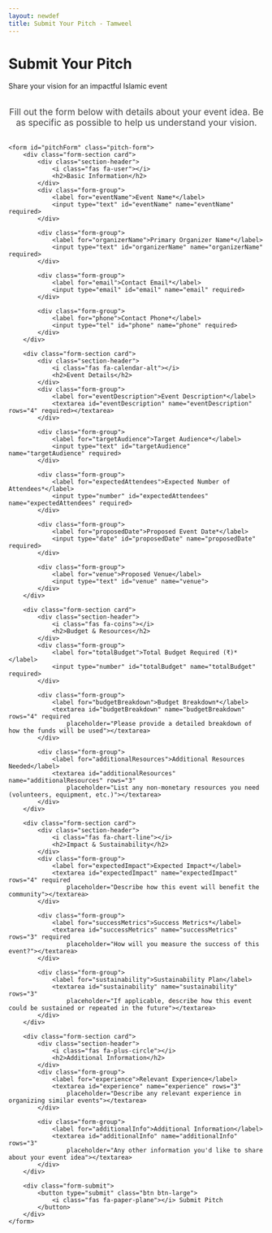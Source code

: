 ```yaml
---
layout: newdef
title: Submit Your Pitch - Tamweel
---
```


<div class="hero-section">
    <div class="hero-content">
        <h1 class="hero-title">Submit Your Pitch</h1>
        <p class="hero-subtitle">Share your vision for an impactful Islamic event</p>
    </div>
</div>

<div class="form-container card">
    <div class="form-header">
        <i class="fas fa-paper-plane form-icon"></i>
        <p class="intro-text">Fill out the form below with details about your event idea. Be as specific as possible to help us understand your vision.</p>
    </div>

    <form id="pitchForm" class="pitch-form">
        <div class="form-section card">
            <div class="section-header">
                <i class="fas fa-user"></i>
                <h2>Basic Information</h2>
            </div>
            <div class="form-group">
                <label for="eventName">Event Name*</label>
                <input type="text" id="eventName" name="eventName" required>
            </div>
            
            <div class="form-group">
                <label for="organizerName">Primary Organizer Name*</label>
                <input type="text" id="organizerName" name="organizerName" required>
            </div>
            
            <div class="form-group">
                <label for="email">Contact Email*</label>
                <input type="email" id="email" name="email" required>
            </div>
            
            <div class="form-group">
                <label for="phone">Contact Phone*</label>
                <input type="tel" id="phone" name="phone" required>
            </div>
        </div>

        <div class="form-section card">
            <div class="section-header">
                <i class="fas fa-calendar-alt"></i>
                <h2>Event Details</h2>
            </div>
            <div class="form-group">
                <label for="eventDescription">Event Description*</label>
                <textarea id="eventDescription" name="eventDescription" rows="4" required></textarea>
            </div>
            
            <div class="form-group">
                <label for="targetAudience">Target Audience*</label>
                <input type="text" id="targetAudience" name="targetAudience" required>
            </div>
            
            <div class="form-group">
                <label for="expectedAttendees">Expected Number of Attendees*</label>
                <input type="number" id="expectedAttendees" name="expectedAttendees" required>
            </div>
            
            <div class="form-group">
                <label for="proposedDate">Proposed Event Date*</label>
                <input type="date" id="proposedDate" name="proposedDate" required>
            </div>
            
            <div class="form-group">
                <label for="venue">Proposed Venue</label>
                <input type="text" id="venue" name="venue">
            </div>
        </div>

        <div class="form-section card">
            <div class="section-header">
                <i class="fas fa-coins"></i>
                <h2>Budget & Resources</h2>
            </div>
            <div class="form-group">
                <label for="totalBudget">Total Budget Required (₹)*</label>
                <input type="number" id="totalBudget" name="totalBudget" required>
            </div>
            
            <div class="form-group">
                <label for="budgetBreakdown">Budget Breakdown*</label>
                <textarea id="budgetBreakdown" name="budgetBreakdown" rows="4" required 
                    placeholder="Please provide a detailed breakdown of how the funds will be used"></textarea>
            </div>
            
            <div class="form-group">
                <label for="additionalResources">Additional Resources Needed</label>
                <textarea id="additionalResources" name="additionalResources" rows="3"
                    placeholder="List any non-monetary resources you need (volunteers, equipment, etc.)"></textarea>
            </div>
        </div>

        <div class="form-section card">
            <div class="section-header">
                <i class="fas fa-chart-line"></i>
                <h2>Impact & Sustainability</h2>
            </div>
            <div class="form-group">
                <label for="expectedImpact">Expected Impact*</label>
                <textarea id="expectedImpact" name="expectedImpact" rows="4" required
                    placeholder="Describe how this event will benefit the community"></textarea>
            </div>
            
            <div class="form-group">
                <label for="successMetrics">Success Metrics*</label>
                <textarea id="successMetrics" name="successMetrics" rows="3" required
                    placeholder="How will you measure the success of this event?"></textarea>
            </div>
            
            <div class="form-group">
                <label for="sustainability">Sustainability Plan</label>
                <textarea id="sustainability" name="sustainability" rows="3"
                    placeholder="If applicable, describe how this event could be sustained or repeated in the future"></textarea>
            </div>
        </div>

        <div class="form-section card">
            <div class="section-header">
                <i class="fas fa-plus-circle"></i>
                <h2>Additional Information</h2>
            </div>
            <div class="form-group">
                <label for="experience">Relevant Experience</label>
                <textarea id="experience" name="experience" rows="3"
                    placeholder="Describe any relevant experience in organizing similar events"></textarea>
            </div>
            
            <div class="form-group">
                <label for="additionalInfo">Additional Information</label>
                <textarea id="additionalInfo" name="additionalInfo" rows="3"
                    placeholder="Any other information you'd like to share about your event idea"></textarea>
            </div>
        </div>

        <div class="form-submit">
            <button type="submit" class="btn btn-large">
                <i class="fas fa-paper-plane"></i> Submit Pitch
            </button>
        </div>
    </form>
</div>

<style>
.form-container {
    max-width: 800px;
    margin: 2rem auto;
    padding: 0;
    background: transparent;
    box-shadow: none;
}

.form-header {
    text-align: center;
    margin-bottom: 2rem;
}

.form-icon {
    font-size: 3rem;
    color: var(--primary);
    margin-bottom: 1rem;
    animation: float 3s ease-in-out infinite;
}

.intro-text {
    font-size: 1.1rem;
    color: var(--text-dark);
    opacity: 0.8;
}

.section-header {
    display: flex;
    align-items: center;
    gap: 1rem;
    margin-bottom: 2rem;
    padding-bottom: 1rem;
    border-bottom: 2px solid rgba(0,0,0,0.1);
}

.section-header i {
    font-size: 1.5rem;
    color: var(--primary);
}

.form-section {
    margin-bottom: 2rem;
    transition: var(--transition);
}

.form-section:hover {
    transform: translateY(-5px);
}

.form-group {
    margin-bottom: 1.5rem;
}

.form-group label {
    display: block;
    margin-bottom: 0.5rem;
    font-weight: 500;
    color: var(--text-dark);
}

.form-group input,
.form-group textarea {
    width: 100%;
    padding: 1rem;
    border: 2px solid #eee;
    border-radius: 8px;
    font-size: 1rem;
    transition: var(--transition);
    background: white;
}

.form-group input:focus,
.form-group textarea:focus {
    border-color: var(--primary);
    outline: none;
    box-shadow: 0 0 0 3px rgba(194, 39, 43, 0.1);
}

.form-group textarea {
    resize: vertical;
}

.form-submit {
    text-align: center;
    margin-top: 3rem;
}

.form-submit .btn {
    min-width: 200px;
}

@media (max-width: 768px) {
    .form-container {
        margin: 1rem;
    }
    
    .form-section {
        padding: 1.5rem;
    }
    
    .section-header {
        flex-direction: column;
        text-align: center;
        gap: 0.5rem;
    }
}
</style>

<script>
document.getElementById('pitchForm').addEventListener('submit', async (e) => {
    e.preventDefault();
    
    const submitButton = e.target.querySelector('button[type="submit"]');
    submitButton.disabled = true;
    submitButton.innerHTML = '<i class="fas fa-spinner fa-spin"></i> Submitting...';
    
    try {
        const formData = new FormData(e.target);
        const data = Object.fromEntries(formData.entries());
        
        // TODO: Add your form submission logic here
        // For example, sending to a backend API or database
        await new Promise(resolve => setTimeout(resolve, 2000)); // Simulated delay
        
        // Show success message
        alert('Thank you for submitting your pitch! We will review it and get back to you soon.');
        e.target.reset();
    } catch (error) {
        alert('There was an error submitting your pitch. Please try again later.');
        console.error('Error:', error);
    } finally {
        submitButton.disabled = false;
        submitButton.innerHTML = '<i class="fas fa-paper-plane"></i> Submit Pitch';
    }
});

// Add floating labels
document.querySelectorAll('.form-group input, .form-group textarea').forEach(field => {
    field.addEventListener('focus', () => {
        field.parentElement.classList.add('focused');
    });
    
    field.addEventListener('blur', () => {
        if (!field.value) {
            field.parentElement.classList.remove('focused');
        }
    });
});
</script> 